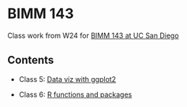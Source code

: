 # BIMM 143

Class work from W24 for [BIMM 143 at UC San Diego](https://bioboot.github.io/bimm143_W24/)

## Contents

- Class 5: [Data viz with ggplot2](https://github.com/kvnar/BIMM143/blob/main/class05/class05.pdf)

- Class 6: [R functions and packages]()
